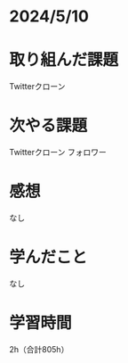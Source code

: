 # 2024/5/10
# 取り組んだ課題
Twitterクローン

# 次やる課題
Twitterクローン フォロワー

# 感想
なし 

# 学んだこと
なし

# 学習時間
2h（合計805h）
